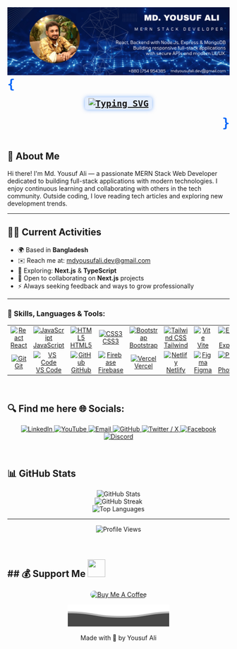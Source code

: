 <img src="https://github.com/yousufali156/yousufali156/blob/main/Md.%20Yousuf%20Ali.png?raw=true" alt="Md. Yousuf Ali" />

<br/>

<p align="left" style="font-size: 28px; color: #0065F8; margin: 0;">
  <strong><samp>{</samp></strong>
</p>

<p align="center" style="margin: 15px 0;">
  <samp>
    <span style="color: #4300FF; font-weight: bold; font-size: 20px; background: rgba(0, 101, 248, 0.1); padding: 2px 8px; border-radius: 5px; box-shadow: 0 0 10px rgba(0, 101, 248, 0.5);">
      <a href="https://git.io/typing-svg" target="_blank" rel="noopener noreferrer">
        <img src="https://readme-typing-svg.demolab.com?font=Fira+Code&pause=1000&color=0065F8&width=435&lines=Welcome++++This+is+MD.+Yousuf+Ali;MERN+Stack+Web+Developer" alt="Typing SVG" />
      </a>
    </span>
  </samp>
</p>

<p align="right" style="font-size: 28px; color: #0065F8; margin: 0;">
  <strong><samp>}</samp></strong>
</p>

<br/>

## 👋 About Me
Hi there! I'm Md. Yousuf Ali — a passionate MERN Stack Web Developer dedicated to building full-stack applications with modern technologies. I enjoy continuous learning and collaborating with others in the tech community. Outside coding, I love reading tech articles and exploring new development trends.

---

## 🧑‍💻 Current Activities

- 🌍 Based in **Bangladesh**  
- ✉️ Reach me at: [mdyousufali.dev@gmail.com](mailto:mdyousufali.dev@gmail.com)  
- 🧠 Exploring: **Next.js** & **TypeScript**  
- 🤝 Open to collaborating on **Next.js** projects  
- ⚡ Always seeking feedback and ways to grow professionally  

---

### 🔨 Skills, Languages & Tools:

<table>
  <tr>
    <td align="center" width="96">
      <a href="https://reactjs.org" target="_blank" rel="noopener noreferrer">
        <img src="https://cdn.jsdelivr.net/gh/devicons/devicon/icons/react/react-original.svg" width="48" height="48" alt="React" />
        <br>React
      </a>
    </td>
    <td align="center" width="96">
      <a href="https://developer.mozilla.org/en-US/docs/Web/JavaScript" target="_blank" rel="noopener noreferrer">
        <img src="https://cdn.jsdelivr.net/gh/devicons/devicon/icons/javascript/javascript-original.svg" width="48" height="48" alt="JavaScript" />
        <br>JavaScript
      </a>
    </td>
    <td align="center" width="96">
      <a href="https://developer.mozilla.org/en-US/docs/Web/HTML" target="_blank" rel="noopener noreferrer">
        <img src="https://cdn.jsdelivr.net/gh/devicons/devicon/icons/html5/html5-original.svg" width="48" height="48" alt="HTML5" />
        <br>HTML5
      </a>
    </td>
    <td align="center" width="96">
      <a href="https://developer.mozilla.org/en-US/docs/Web/CSS" target="_blank" rel="noopener noreferrer">
        <img src="https://cdn.jsdelivr.net/gh/devicons/devicon/icons/css3/css3-original.svg" width="48" height="48" alt="CSS3" />
        <br>CSS3
      </a>
    </td>
    <td align="center" width="96">
      <a href="https://getbootstrap.com" target="_blank" rel="noopener noreferrer">
        <img src="https://cdn.jsdelivr.net/gh/devicons/devicon/icons/bootstrap/bootstrap-original.svg" width="48" height="48" alt="Bootstrap" />
        <br>Bootstrap
      </a>
    </td>
    <td align="center" width="96">
      <a href="https://tailwindcss.com" target="_blank" rel="noopener noreferrer">
        <img src="https://www.vectorlogo.zone/logos/tailwindcss/tailwindcss-icon.svg" width="48" height="48" alt="Tailwind CSS" />
        <br>Tailwind
      </a>
    </td>
    <td align="center" width="96">
      <a href="https://vitejs.dev" target="_blank" rel="noopener noreferrer">
        <img src="https://vitejs.dev/logo.svg" width="48" height="48" alt="Vite" />
        <br>Vite
      </a>
    </td>
    <td align="center" width="96">
      <a href="https://expressjs.com" target="_blank" rel="noopener noreferrer">
        <img src="https://cdn.jsdelivr.net/gh/devicons/devicon/icons/express/express-original.svg" width="48" height="48" alt="Express.js" />
        <br>Express.js
      </a>
    </td>
    <td align="center" width="96">
      <a href="https://nodejs.org" target="_blank" rel="noopener noreferrer">
        <img src="https://cdn.jsdelivr.net/gh/devicons/devicon/icons/nodejs/nodejs-original.svg" width="48" height="48" alt="Node.js" />
        <br>Node.js
      </a>
    </td>
    <td align="center" width="96">
      <a href="https://www.mongodb.com" target="_blank" rel="noopener noreferrer">
        <img src="https://cdn.jsdelivr.net/gh/devicons/devicon/icons/mongodb/mongodb-original.svg" width="48" height="48" alt="MongoDB" />
        <br>MongoDB
      </a>
    </td>
  </tr>
  <tr>
    <td align="center" width="96">
      <a href="https://git-scm.com" target="_blank" rel="noopener noreferrer">
        <img src="https://cdn.jsdelivr.net/gh/devicons/devicon/icons/git/git-original.svg" width="48" height="48" alt="Git" />
        <br>Git
      </a>
    </td>
    <td align="center" width="96">
      <a href="https://code.visualstudio.com/" target="_blank" rel="noopener noreferrer">
        <img src="https://cdn.jsdelivr.net/gh/devicons/devicon/icons/vscode/vscode-original.svg" width="48" height="48" alt="VS Code" />
        <br>VS Code
      </a>
    </td>
    <td align="center" width="96">
      <a href="https://github.com" target="_blank" rel="noopener noreferrer">
        <img src="https://cdn.jsdelivr.net/gh/devicons/devicon/icons/github/github-original.svg" width="48" height="48" alt="GitHub" />
        <br>GitHub
      </a>
    </td>
    <td align="center" width="96">
      <a href="https://firebase.google.com" target="_blank" rel="noopener noreferrer">
        <img src="https://www.vectorlogo.zone/logos/firebase/firebase-icon.svg" width="48" height="48" alt="Firebase" />
        <br>Firebase
      </a>
    </td>
    <td align="center" width="96">
      <a href="https://vercel.com" target="_blank" rel="noopener noreferrer">
        <img src="https://www.vectorlogo.zone/logos/vercel/vercel-icon.svg" width="48" height="48" alt="Vercel" />
        <br>Vercel
      </a>
    </td>
    <td align="center" width="96">
      <a href="https://www.netlify.com" target="_blank" rel="noopener noreferrer">
        <img src="https://www.vectorlogo.zone/logos/netlify/netlify-icon.svg" width="48" height="48" alt="Netlify" />
        <br>Netlify
      </a>
    </td>
    <td align="center" width="96">
      <a href="https://figma.com" target="_blank" rel="noopener noreferrer">
        <img src="https://cdn.jsdelivr.net/gh/devicons/devicon/icons/figma/figma-original.svg" width="48" height="48" alt="Figma" />
        <br>Figma
      </a>
    </td>
    <td align="center" width="96">
      <a href="https://www.adobe.com/products/photoshop.html" target="_blank" rel="noopener noreferrer">
        <img src="https://cdn.jsdelivr.net/gh/devicons/devicon/icons/photoshop/photoshop-plain.svg" width="48" height="48" alt="Photoshop" />
        <br>Photoshop
      </a>
    </td>
    <td align="center" width="96">
      <a href="https://www.canva.com/" target="_blank" rel="noopener noreferrer">
        <img src="https://upload.wikimedia.org/wikipedia/commons/0/08/Canva_icon_2021.svg" width="48" height="48" alt="Canva" />
        <br>Canva
      </a>
    </td>
    <td align="center" width="96">
      <a href="https://www.techsmith.com/video-editor.html" target="_blank" rel="noopener noreferrer">
        <img src="https://seeklogo.com/images/C/camtasia-logo-D01C4F5B9D-seeklogo.com.png" width="48" height="48" alt="Camtasia" />
        <br>Camtasia
      </a>
    </td>
  </tr>
</table>

<br/>

## 🔍 Find me here 🌐 Socials:

<p align="center">
  <a href="https://www.linkedin.com/in/yousufali156" target="_blank" rel="noopener noreferrer">
    <img src="https://img.shields.io/badge/LinkedIn-%230077B5.svg?logo=linkedin&logoColor=white" alt="LinkedIn" />
  </a>
  <a href="https://www.youtube.com/@yousufalidev" target="_blank" rel="noopener noreferrer">
    <img src="https://img.shields.io/badge/YouTube-%23FF0000.svg?logo=YouTube&logoColor=white" alt="YouTube" />
  </a>
  <a href="mailto:mdyousufali.dev@gmail.com" target="_blank" rel="noopener noreferrer">
    <img src="https://img.shields.io/badge/Email-D14836?logo=gmail&logoColor=white" alt="Email" />
  </a>
  <a href="https://github.com/yousufali156" target="_blank" rel="noopener noreferrer">
    <img src="https://img.shields.io/badge/GitHub-%2312100E.svg?logo=github&logoColor=white" alt="GitHub" />
  </a>
  <a href="https://x.com/yousufali156" target="_blank" rel="noopener noreferrer">
    <img src="https://img.shields.io/badge/X-%231DA1F2.svg?logo=twitter&logoColor=white" alt="Twitter / X" />
  </a>
  <a href="https://www.facebook.com/yousufali156" target="_blank" rel="noopener noreferrer">
    <img src="https://img.shields.io/badge/Facebook-%231877F2.svg?logo=facebook&logoColor=white" alt="Facebook" />
  </a>
  <a href="https://discord.com/users/yousufali156" target="_blank" rel="noopener noreferrer">
    <img src="https://img.shields.io/badge/Discord-%235865F2.svg?logo=discord&logoColor=white" alt="Discord" />
  </a>
</p>

<br/>

## 📊 GitHub Stats

<p align="center">
  <img src="https://github-readme-stats.vercel.app/api?username=yousufali156&theme=dark&hide_border=false&include_all_commits=false&count_private=false" alt="GitHub Stats" />
  <br/>
  <img src="https://nirzak-streak-stats.vercel.app/?user=yousufali156&theme=dark&hide_border=false" alt="GitHub Streak" />
  <br/>
  <img src="https://github-readme-stats.vercel.app/api/top-langs/?username=yousufali156&theme=dark&hide_border=false&include_all_commits=false&count_private=false&layout=compact" alt="Top Languages" />
</p>

---

<p align="center">
  <img src="https://komarev.com/ghpvc/?username=yousufali156&label=Profile%20Views&color=blue&style=flat" alt="Profile Views" />
</p>

<br/>




<h2> ## 💰 Support Me <img src = "https://media2.giphy.com/media/RJgjFf46V4KVa1l42A/giphy.gif?cid=ecf05e47a0n3gi1bfqntqmob8g9aid1oyj2wr3ds3mg700bl&rid=giphy.gif" width="40px" height="40px"></h2>  

<p align="center"> <a href="https://www.buymeacoffee.com/yousufali156" target="_blank"> <img src="https://cdn.buymeacoffee.com/buttons/v2/default-yellow.png" alt="Buy Me A Coffee" height="60" style="border-radius:12px" /> </a> </p>


<p align="center">
  <img src="https://github.com/yousufali156/yousufali156/blob/main/YousufColourWave.svg" alt="wave divider" />
  
</p>

<p align="center">Made with 💜 by Yousuf Ali</p>

